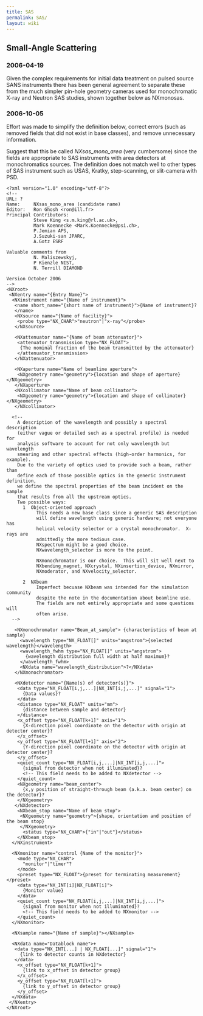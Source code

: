 ```yaml
---
title: SAS
permalink: SAS/
layout: wiki
---
```


Small-Angle Scattering
----------------------

### 2006-04-19

Given the complex requirements for initial data treatment on pulsed
source SANS instruments there has been general agreement to separate
these from the much simpler pin-hole geometry cameras used for
monochromatic X-ray and Neutron SAS studies, shown together below as
NXmonosas.

### 2006-10-05

Effort was made to simplify the definition below, correct errors (such
as removed fields that did not exist in base classes), and remove
unnecessary information.

Suggest that this be called *NXsas\_mono\_area* (very cumbersome) since
the fields are appropriate to SAS instruments with area detectors at
monochromatics sources. The definition does not match well to other
types of SAS instrument such as USAS, Kratky, step-scanning, or
slit-camera with PSD.

    <?xml version="1.0" encoding="utf-8"?>
    <!--
    URL: ?
    Name:     NXsas_mono_area (candidate name)
    Editor:   Ron Ghosh <ron@ill.fr>
    Principal Contributors:  
              Steve King <s.m.king@rl.ac.uk>, 
              Mark Koennecke <Mark.Koennecke@psi.ch>, 
              P.Jemian APS, 
              J.Suzuki-san JPARC, 
              A.Gotz ESRF 
                             
    Valuable comments from 
              N. Maliszewskyj, 
              P Kienzle NIST, 
              N. Terrill DIAMOND

    Version October 2006
    -->
    <NXroot>
     <NXentry name="{Entry Name}">
      <NXinstrument name="{Name of instrument}">
       <name short_name="{short name of instrument}">{Name of instrument}?
       </name>
       <NXsource name="{Name of facility}">
        <probe type="NX_CHAR">"neutron"|"x-ray"</probe>
       </NXsource>

       <NXattenuator name="{Name of beam attenuator}">
        <attenuator_transmission type="NX_FLOAT">
         {The nominal fraction of the beam transmitted by the attenuator}
        </attenuator_transmission>
       </NXattenuator>

       <NXaperture name="Name of beamline aperture">
        <NXgeometry name="geometry">{location and shape of aperture}</NXgeometry>
       </NXaperture>
       <NXcollimator name="Name of beam collimator">
        <NXgeometry name="geometry">{location and shape of collimator}</NXgeometry>
       </NXcollimator>

      <!-- 
        A description of the wavelength and possibly a spectral description
        (either vague or detailed such as a spectral profile) is needed for 
        analysis software to account for not only wavelength but wavelength 
        smearing and other spectral effects (high-order harmonics, for example).
        Due to the variety of optics used to provide such a beam, rather than 
        define each of those possible optics in the generic instrument definition,
        we define the spectral properties of the beam incident on the sample
        that results from all the upstream optics.
        Two possible ways:
          1  Object-oriented approach
               This needs a new base class since a generic SAS description
               will define wavelength using generic hardware; not everyone has 
               helical velocity selector or a crystal monochromator.  X-rays are
               admittedly the more tedious case.
               NXspectrum might be a good choice.
               NXwavelength_selector is more to the point.

               NXmonochromator is our choice.  This will sit well next to 
               NXbending_magnet, NXcrystal, NXinsertion_device, NXmirror, 
               NXmoderator, and NXvelocity_selector.

          2  NXbeam
               Imperfect becuase NXbeam was intended for the simulation community
               despite the note in the documentation about beamline use.
               The fields are not entirely appropriate and some questions will
               often arise.
      -->
         
       <NXmonochromator name="Beam_at_sample"> {characteristics of beam at sample}
         <wavelength type="NX_FLOAT[]" units="angstrom">{selected wavelength}</wavelength>
         <wavelength_fwhm type="NX_FLOAT[]" units="angstrom">
           {wavelength distribution full width at half maximum}?
         </wavelength_fwhm>
         <NXdata name="wavelength_distribution">?</NXdata>
       </NXmonochromator>

       <NXdetector name="{Name(s) of detector(s)}">
        <data type="NX_FLOAT[i,j,...]|NX_INT[i,j,...]" signal="1">
          {Data values}?
        </data>
        <distance type="NX_FLOAT" units="mm">
          {distance between sample and detector}
        </distance>
        <x_offset type="NX_FLOAT[k+1]" axis="1">
          {X-direction pixel coordinate on the detector with origin at detector center}?
        </x_offset>
        <y_offset type="NX_FLOAT[l+1]" axis="2">
          {Y-direction pixel coordinate on the detector with origin at detector center}?
        </y_offset>
        <quiet_count type="NX_FLOAT[i,j,...]|NX_INT[i,j,...]">
          {signal from detector when not illuminated}?
          <!-- This field needs to be added to NXdetector -->
        </quiet_count>
        <NXgeometry name="beam_center">
          {x,y position of straight-through beam (a.k.a. beam center) on the detector}?
        </NXgeometry>
       </NXdetector>
        <NXbeam_stop name="Name of beam stop">
         <NXgeometry name="geometry">{shape, orientation and position of the beam stop}
         </NXgeometry>
          <status type="NX_CHAR">{"in"|"out"}</status>
        </NXbeam_stop>
      </NXinstrument>

      <NXmonitor name="control {Name of the monitor}">
        <mode type="NX_CHAR">
          "monitor"|"timer"?
        </mode>
        <preset type="NX_FLOAT">{preset for terminating measurement}</preset>
        <data type="NX_INT[i]|NX_FLOAT[i]">
          {Monitor value}
        </data>
        <quiet_count type="NX_FLOAT[i,j,...]|NX_INT[i,j,...]">
          {signal from monitor when not illuminated}?
          <!-- This field needs to be added to NXmonitor -->
        </quiet_count>
      </NXmonitor>

      <NXsample name="{Name of sample}"></NXsample>

      <NXdata name="Datablock name">+
       <data type="NX_INT[...] | NX_FLOAT[...]" signal="1">
         {link to detector counts in NXdetector}
       </data>
        <x_offset type="NX_FLOAT[k+1]">
          {link to x_offset in detector group}
        </x_offset>
        <y_offset type="NX_FLOAT[l+1]">
          {link to y_offset in detector group}
        </y_offset>
      </NXdata>
     </NXentry>
    </NXroot>
